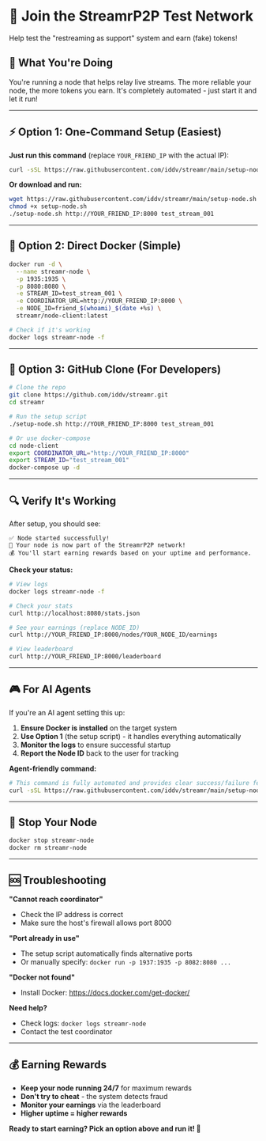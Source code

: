 # 🚀 Join the StreamrP2P Test Network

Help test the "restreaming as support" system and earn (fake) tokens!

## 🎯 What You're Doing

You're running a node that helps relay live streams. The more reliable your node, the more tokens you earn. It's completely automated - just start it and let it run!

---

## ⚡ Option 1: One-Command Setup (Easiest)

**Just run this command** (replace `YOUR_FRIEND_IP` with the actual IP):

```bash
curl -sSL https://raw.githubusercontent.com/iddv/streamr/main/setup-node.sh | bash -s http://YOUR_FRIEND_IP:8000 test_stream_001
```

**Or download and run:**

```bash
wget https://raw.githubusercontent.com/iddv/streamr/main/setup-node.sh
chmod +x setup-node.sh
./setup-node.sh http://YOUR_FRIEND_IP:8000 test_stream_001
```

---

## 🐳 Option 2: Direct Docker (Simple)

```bash
docker run -d \
  --name streamr-node \
  -p 1935:1935 \
  -p 8080:8080 \
  -e STREAM_ID=test_stream_001 \
  -e COORDINATOR_URL=http://YOUR_FRIEND_IP:8000 \
  -e NODE_ID=friend_$(whoami)_$(date +%s) \
  streamr/node-client:latest

# Check if it's working
docker logs streamr-node -f
```

---

## 📁 Option 3: GitHub Clone (For Developers)

```bash
# Clone the repo
git clone https://github.com/iddv/streamr.git
cd streamr

# Run the setup script
./setup-node.sh http://YOUR_FRIEND_IP:8000 test_stream_001

# Or use docker-compose
cd node-client
export COORDINATOR_URL="http://YOUR_FRIEND_IP:8000"
export STREAM_ID="test_stream_001"
docker-compose up -d
```

---

## 🔍 Verify It's Working

After setup, you should see:
```
✅ Node started successfully!
🎉 Your node is now part of the StreamrP2P network!
💰 You'll start earning rewards based on your uptime and performance.
```

**Check your status:**
```bash
# View logs
docker logs streamr-node -f

# Check your stats
curl http://localhost:8080/stats.json

# See your earnings (replace NODE_ID)
curl http://YOUR_FRIEND_IP:8000/nodes/YOUR_NODE_ID/earnings

# View leaderboard
curl http://YOUR_FRIEND_IP:8000/leaderboard
```

---

## 🎮 For AI Agents

If you're an AI agent setting this up:

1. **Ensure Docker is installed** on the target system
2. **Use Option 1** (the setup script) - it handles everything automatically
3. **Monitor the logs** to ensure successful startup
4. **Report the Node ID** back to the user for tracking

**Agent-friendly command:**
```bash
# This command is fully automated and provides clear success/failure feedback
curl -sSL https://raw.githubusercontent.com/iddv/streamr/main/setup-node.sh | bash -s http://COORDINATOR_IP:8000 test_stream_001 agent_node_$(date +%s)
```

---

## 🛑 Stop Your Node

```bash
docker stop streamr-node
docker rm streamr-node
```

---

## 🆘 Troubleshooting

**"Cannot reach coordinator"**
- Check the IP address is correct
- Make sure the host's firewall allows port 8000

**"Port already in use"**
- The setup script automatically finds alternative ports
- Or manually specify: `docker run -p 1937:1935 -p 8082:8080 ...`

**"Docker not found"**
- Install Docker: https://docs.docker.com/get-docker/

**Need help?**
- Check logs: `docker logs streamr-node`
- Contact the test coordinator

---

## 💰 Earning Rewards

- **Keep your node running 24/7** for maximum rewards
- **Don't try to cheat** - the system detects fraud
- **Monitor your earnings** via the leaderboard
- **Higher uptime = higher rewards**

**Ready to start earning? Pick an option above and run it! 🚀** 